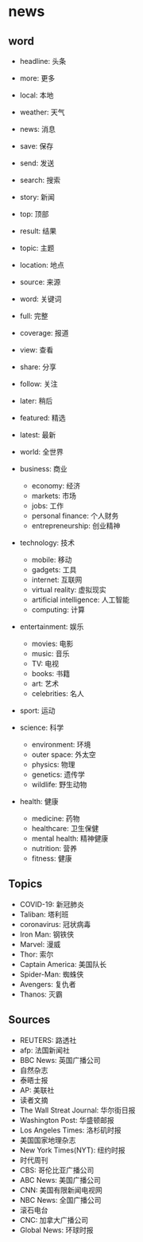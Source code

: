 # news

## word

-   headline: 头条
-   more: 更多
-   local: 本地
-   weather: 天气
-   news: 消息
-   save: 保存
-   send: 发送
-   search: 搜索
-   story: 新闻
-   top: 顶部
-   result: 结果
-   topic: 主题
-   location: 地点
-   source: 来源
-   word: 关键词
-   full: 完整
-   coverage: 报道
-   view: 查看
-   share: 分享
-   follow: 关注
-   later: 稍后
-   featured: 精选
-   latest: 最新

-   world: 全世界
-   business: 商业
    -   economy: 经济
    -   markets: 市场
    -   jobs: 工作
    -   personal finance: 个人财务
    -   entrepreneurship: 创业精神
-   technology: 技术
    -   mobile: 移动
    -   gadgets: 工具
    -   internet: 互联网
    -   virtual reality: 虚拟现实
    -   artificial intelligence: 人工智能
    -   computing: 计算
-   entertainment: 娱乐
    -   movies: 电影
    -   music: 音乐
    -   TV: 电视
    -   books: 书籍
    -   art: 艺术
    -   celebrities: 名人
-   sport: 运动
-   science: 科学
    -   environment: 环境
    -   outer space: 外太空
    -   physics: 物理
    -   genetics: 遗传学
    -   wildlife: 野生动物
-   health: 健康
    -   medicine: 药物
    -   healthcare: 卫生保健
    -   mental health: 精神健康
    -   nutrition: 营养
    -   fitness: 健康

## Topics

-   COVID-19: 新冠肺炎
-   Taliban: 塔利班
-   coronavirus: 冠状病毒
-   Iron Man: 钢铁侠
-   Marvel: 漫威
-   Thor: 索尔
-   Captain America: 美国队长
-   Spider-Man: 蜘蛛侠
-   Avengers: 复仇者
-   Thanos: 灭霸

## Sources

-   REUTERS: 路透社
-   afp: 法国新闻社
-   BBC News: 英国广播公司
-   自然杂志
-   泰晤士报
-   AP: 美联社
-   读者文摘
-   The Wall Streat Journal: 华尔街日报
-   Washington Post: 华盛顿邮报
-   Los Angeles Times: 洛杉矶时报
-   美国国家地理杂志
-   New York Times(NYT): 纽约时报
-   时代周刊
-   CBS: 哥伦比亚广播公司
-   ABC News: 美国广播公司
-   CNN: 美国有限新闻电视网
-   NBC News: 全国广播公司
-   滚石电台
-   CNC: 加拿大广播公司
-   Global News: 环球时报

